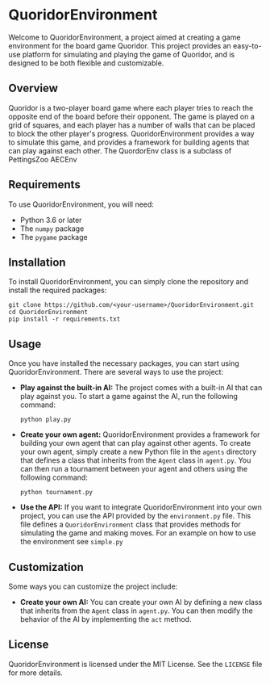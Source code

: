 # QuoridorEnvironment

Welcome to QuoridorEnvironment, a project aimed at creating a game environment for the board game Quoridor. This project provides an easy-to-use platform for simulating and playing the game of Quoridor, and is designed to be both flexible and customizable.

## Overview

Quoridor is a two-player board game where each player tries to reach the opposite end of the board before their opponent. The game is played on a grid of squares, and each player has a number of walls that can be placed to block the other player's progress. QuoridorEnvironment provides a way to simulate this game, and provides a framework for building agents that can play against each other. The QuordorEnv class is a subclass of PettingsZoo AECEnv

## Requirements

To use QuoridorEnvironment, you will need:

- Python 3.6 or later
- The `numpy` package
- The `pygame` package

## Installation

To install QuoridorEnvironment, you can simply clone the repository and install the required packages:

```
git clone https://github.com/<your-username>/QuoridorEnvironment.git
cd QuoridorEnvironment
pip install -r requirements.txt
```

## Usage

Once you have installed the necessary packages, you can start using QuoridorEnvironment. There are several ways to use the project:

- **Play against the built-in AI:** The project comes with a built-in AI that can play against you. To start a game against the AI, run the following command:

  ```
  python play.py
  ```

- **Create your own agent:** QuoridorEnvironment provides a framework for building your own agent that can play against other agents. To create your own agent, simply create a new Python file in the `agents` directory that defines a class that inherits from the `Agent` class in `agent.py`. You can then run a tournament between your agent and others using the following command:

  ```
  python tournament.py
  ```

- **Use the API:** If you want to integrate QuoridorEnvironment into your own project, you can use the API provided by the `environment.py` file. This file defines a `QuoridorEnvironment` class that provides methods for simulating the game and making moves. For an example on how to use the environment see `simple.py`

## Customization
Some ways you can customize the project include:

- **Create your own AI:** You can create your own AI by defining a new class that inherits from the `Agent` class in `agent.py`. You can then modify the behavior of the AI by implementing the `act` method.


## License

QuoridorEnvironment is licensed under the MIT License. See the `LICENSE` file for more details.
